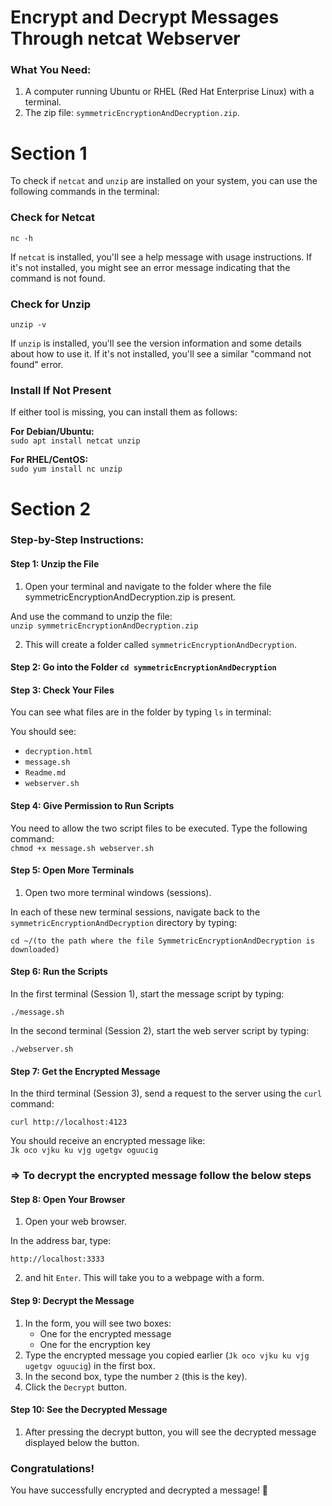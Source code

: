 
#  **Encrypt and Decrypt Messages Through netcat Webserver**

### **What You Need:**

1. A computer running Ubuntu or RHEL (Red Hat Enterprise Linux) with a terminal.  
2. The zip file: `symmetricEncryptionAndDecryption.zip`.

# **Section 1**

To check if `netcat` and `unzip` are installed on your system, you can use the following commands in the terminal:

### **Check for Netcat**

`nc -h`

If `netcat` is installed, you'll see a help message with usage instructions. If it's not installed, you might see an error message indicating that the command is not found.

### **Check for Unzip**

`unzip -v`

If `unzip` is installed, you'll see the version information and some details about how to use it. If it's not installed, you'll see a similar "command not found" error.

### **Install If Not Present**

If either tool is missing, you can install them as follows:

**For Debian/Ubuntu:**  
`sudo apt install netcat unzip`

**For RHEL/CentOS:**  
`sudo yum install nc unzip`

# **Section 2**

### **Step-by-Step Instructions:**

#### **Step 1: Unzip the File**

1. Open your terminal and navigate to the folder where the file symmetricEncryptionAndDecryption.zip is present.

And use the command to unzip the file:  
`unzip symmetricEncryptionAndDecryption.zip`

2. This will create a folder called `symmetricEncryptionAndDecryption`.

#### **Step 2: Go into the Folder** `cd symmetricEncryptionAndDecryption`

#### **Step 3: Check Your Files**

You can see what files are in the folder by typing `ls` in terminal:  

You should see:  
   * `decryption.html`  
   * `message.sh`  
   * `Readme.md`  
   * `webserver.sh`

#### **Step 4: Give Permission to Run Scripts**

You need to allow the two script files to be executed. Type the following command:  
`chmod +x message.sh webserver.sh`

#### **Step 5: Open More Terminals**

1. Open two more terminal windows (sessions).

In each of these new terminal sessions, navigate back to the `symmetricEncryptionAndDecryption` directory by typing:

`cd ~/(to the path where the file SymmetricEncryptionAndDecryption is downloaded)`

#### **Step 6: Run the Scripts**

In the first terminal (Session 1), start the message script by typing:

`./message.sh`

In the second terminal (Session 2), start the web server script by typing:

`./webserver.sh`

#### **Step 7: Get the Encrypted Message**

In the third terminal (Session 3), send a request to the server using the `curl` command:

`curl http://localhost:4123`

You should receive an encrypted message like:  
`Jk oco vjku ku vjg ugetgv oguucig`

### => To decrypt the encrypted message follow the below steps

#### **Step 8: Open Your Browser**

1. Open your web browser.

In the address bar, type:

`http://localhost:3333`

2. and hit `Enter`. This will take you to a webpage with a form.

#### **Step 9: Decrypt the Message**

1. In the form, you will see two boxes:  
   * One for the encrypted message  
   * One for the encryption key  
2. Type the encrypted message you copied earlier (`Jk oco vjku ku vjg ugetgv oguucig`) in the first box.  
3. In the second box, type the number `2` (this is the key).  
4. Click the `Decrypt` button.

#### **Step 10: See the Decrypted Message**

1. After pressing the decrypt button, you will see the decrypted message displayed below the button.

### **Congratulations\!**

You have successfully encrypted and decrypted a message\! 🎉

